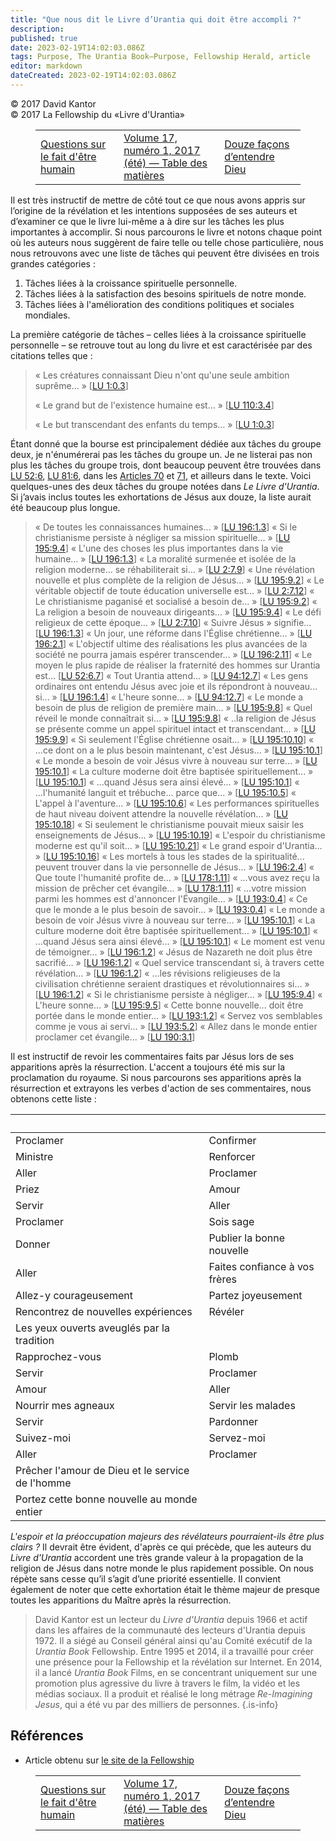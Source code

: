 ```yaml
---
title: "Que nous dit le Livre d’Urantia qui doit être accompli ?"
description: 
published: true
date: 2023-02-19T14:02:03.086Z
tags: Purpose, The Urantia Book—Purpose, Fellowship Herald, article
editor: markdown
dateCreated: 2023-02-19T14:02:03.086Z
---
```


<p class="v-card v-sheet theme--light grey lighten-3 px-2">© 2017 David Kantor<br>© 2017 La Fellowship du «Livre d'Urantia»</p>
<figure class="table chapter-navigator">
  <table>
    <tbody>
      <tr>
        <td>
        <a href="/fr/article/Michelle_Klimesh/Questions_About_Being_Human">
          <span class="mdi mdi-arrow-left-drop-circle"></span><span class="pl-2">Questions sur le fait d'être humain</span>
        </a>
        </td>
        <td>
        <a href="/fr/index/articles_herald#volume-17-numéro-1-2017-été">
          <span class="mdi mdi-book-open-variant"></span><span class="pl-2">Volume 17, numéro 1, 2017 (été) — Table des matières</span>
        </a>
        </td>
        <td>
        <a href="/fr/article/Richard_Rosen/Twelve_Ways_I_Hear_From_God">
          <span class="pr-2">Douze façons d’entendre Dieu</span><span class="mdi mdi-arrow-right-drop-circle"></span>
        </a>
        </td>
      </tr>
    </tbody>
  </table>
</figure>



Il est très instructif de mettre de côté tout ce que nous avons appris sur l’origine de la révélation et les intentions supposées de ses auteurs et d’examiner ce que le livre lui-même a à dire sur les tâches les plus importantes à accomplir. Si nous parcourons le livre et notons chaque point où les auteurs nous suggèrent de faire telle ou telle chose particulière, nous nous retrouvons avec une liste de tâches qui peuvent être divisées en trois grandes catégories : 

1. Tâches liées à la croissance spirituelle personnelle. 
2. Tâches liées à la satisfaction des besoins spirituels de notre monde. 
3. Tâches liées à l'amélioration des conditions politiques et sociales mondiales. 

La première catégorie de tâches – celles liées à la croissance spirituelle personnelle – se retrouve tout au long du livre et est caractérisée par des citations telles que :

> « Les créatures connaissant Dieu n'ont qu'une seule ambition suprême... » <a id="a21_76"></a>[[LU 1:0.3](/fr/The_Urantia_Book/1#p0_3)]
> 
> « Le grand but de l'existence humaine est... » <a id="a23_49"></a>[[LU 110:3.4](/fr/The_Urantia_Book/110#p3_4)]
> 
> « Le but transcendant des enfants du temps… » <a id="a25_48"></a>[[LU 1:0.3](/fr/The_Urantia_Book/1#p0_3)]

Étant donné que la bourse est principalement dédiée aux tâches du groupe deux, je n'énumérerai pas les tâches du groupe un. Je ne listerai pas non plus les tâches du groupe trois, dont beaucoup peuvent être trouvées dans <a id="a27_221"></a>[LU 52:6](/fr/The_Urantia_Book/52#p6), <a id="a27_260"></a>[LU 81:6](/fr/The_Urantia_Book/81#p6), dans les [Articles 70](/fr/The_Urantia_Book/70) et [71](/fr/The_Urantia_Book/71), et ailleurs dans le texte. Voici quelques-unes des deux tâches du groupe notées dans _Le Livre d'Urantia_. Si j’avais inclus toutes les exhortations de Jésus aux douze, la liste aurait été beaucoup plus longue. 

> « De toutes les connaissances humaines… » <a id="a29_44"></a>[[LU 196:1.3](/fr/The_Urantia_Book/196#p1_3)] 
> « Si le christianisme persiste à négliger sa mission spirituelle… » <a id="a30_70"></a>[[LU 195:9.4](/fr/The_Urantia_Book/195#p9_4)]
> « L'une des choses les plus importantes dans la vie humaine... » <a id="a31_67"></a>[[LU 196:1.3](/fr/The_Urantia_Book/196#p1_3)]
> « La moralité surmenée et isolée de la religion moderne… se réhabiliterait si… » <a id="a32_83"></a>[[LU 2:7.9](/fr/The_Urantia_Book/2#p7_9)]
> « Une révélation nouvelle et plus complète de la religion de Jésus… » <a id="a33_72"></a>[[LU 195:9.2](/fr/The_Urantia_Book/195#p9_2)]
> « Le véritable objectif de toute éducation universelle est... » <a id="a34_66"></a>[[LU 2:7.12](/fr/The_Urantia_Book/2#p7_12)]
> « Le christianisme paganisé et socialisé a besoin de… » <a id="a35_58"></a>[[LU 195:9.2](/fr/The_Urantia_Book/195#p9_2)]
> « La religion a besoin de nouveaux dirigeants... » <a id="a36_53"></a>[[LU 195:9.4](/fr/The_Urantia_Book/195#p9_4)]
> « Le défi religieux de cette époque… » <a id="a37_41"></a>[[LU 2:7.10](/fr/The_Urantia_Book/2#p7_10)]
> « Suivre Jésus » signifie... <a id="a38_31"></a>[[LU 196:1.3](/fr/The_Urantia_Book/196#p1_3)]
> « Un jour, une réforme dans l'Église chrétienne… » <a id="a39_53"></a>[[LU 196:2.1](/fr/The_Urantia_Book/196#p2_1)]
> « L'objectif ultime des réalisations les plus avancées de la société ne pourra jamais espérer transcender... » <a id="a40_113"></a>[[LU 196:2.11](/fr/The_Urantia_Book/196#p2_11)]
> « Le moyen le plus rapide de réaliser la fraternité des hommes sur Urantia est... <a id="a41_84"></a>[[LU 52:6.7](/fr/The_Urantia_Book/52#p6_7)]
> « Tout Urantia attend… » <a id="a42_27"></a>[[LU 94:12.7](/fr/The_Urantia_Book/94#p12_7)]
> « Les gens ordinaires ont entendu Jésus avec joie et ils répondront à nouveau... si... » <a id="a43_91"></a>[[LU 196:1.4](/fr/The_Urantia_Book/196#p1_4)]
> « L'heure sonne… » <a id="a44_21"></a>[[LU 94:12.7](/fr/The_Urantia_Book/94#p12_7)] 
> « Le monde a besoin de plus de religion de première main… » <a id="a45_62"></a>[[LU 195:9.8](/fr/The_Urantia_Book/195#p9_8)]
> « Quel réveil le monde connaîtrait si… » <a id="a46_43"></a>[[LU 195:9.8](/fr/The_Urantia_Book/195#p9_8)]
> « ..la religion de Jésus se présente comme un appel spirituel intact et transcendant... » <a id="a47_92"></a>[[LU 195:9.9](/fr/The_Urantia_Book/195#p9_9)]
> « Si seulement l'Église chrétienne osait… » <a id="a48_46"></a>[[LU 195:10.10](/fr/The_Urantia_Book/195#p10_10)]
> « ...ce dont on a le plus besoin maintenant, c'est Jésus... » <a id="a49_64"></a>[[LU 195:10.1](/fr/The_Urantia_Book/195#p10_1)]
> « Le monde a besoin de voir Jésus vivre à nouveau sur terre… » <a id="a50_65"></a>[[LU 195:10.1](/fr/The_Urantia_Book/195#p10_1)]
> « La culture moderne doit être baptisée spirituellement... » <a id="a51_63"></a>[[LU 195:10.1](/fr/The_Urantia_Book/195#p10_1)]
> « …quand Jésus sera ainsi élevé… » <a id="a52_37"></a>[[LU 195:10.1](/fr/The_Urantia_Book/195#p10_1)]
> « ...l'humanité languit et trébuche... parce que... » <a id="a53_56"></a>[[LU 195:10.5](/fr/The_Urantia_Book/195#p10_5)]
> « L'appel à l'aventure… » <a id="a54_28"></a>[[LU 195:10.6](/fr/The_Urantia_Book/195#p10_6)]
> « Les performances spirituelles de haut niveau doivent attendre la nouvelle révélation... » <a id="a55_94"></a>[[LU 195:10.18](/fr/The_Urantia_Book/195#p10_18)]
> « Si seulement le christianisme pouvait mieux saisir les enseignements de Jésus… » <a id="a56_85"></a>[[LU 195:10.19](/fr/The_Urantia_Book/195#p10_19)]
> « L'espoir du christianisme moderne est qu'il soit... » <a id="a57_58"></a>[[LU 195:10.21](/fr/The_Urantia_Book/195#p10_21)]
> « Le grand espoir d'Urantia... » <a id="a58_35"></a>[[LU 195:10.16](/fr/The_Urantia_Book/195#p10_16)]
> « Les mortels à tous les stades de la spiritualité... peuvent trouver dans la vie personnelle de Jésus... » <a id="a59_110"></a>[[LU 196:2.4](/fr/The_Urantia_Book/196#p2_4)]
> « Que toute l'humanité profite de… » <a id="a60_39"></a>[[LU 178:1.11](/fr/The_Urantia_Book/178#p1_11)]
> « ...vous avez reçu la mission de prêcher cet évangile... » <a id="a61_62"></a>[[LU 178:1.11](/fr/The_Urantia_Book/178#p1_11)]
> « …votre mission parmi les hommes est d'annoncer l'Évangile… » <a id="a62_65"></a>[[LU 193:0.4](/fr/The_Urantia_Book/193#p0_4)]
> « Ce que le monde a le plus besoin de savoir... » <a id="a63_52"></a>[[LU 193:0.4](/fr/The_Urantia_Book/193#p0_4)]
> « Le monde a besoin de voir Jésus vivre à nouveau sur terre… » <a id="a64_65"></a>[[LU 195:10.1](/fr/The_Urantia_Book/195#p10_1)]
> « La culture moderne doit être baptisée spirituellement... » <a id="a65_63"></a>[[LU 195:10.1](/fr/The_Urantia_Book/195#p10_1)]
> « …quand Jésus sera ainsi élevé… » <a id="a66_37"></a>[[LU 195:10.1](/fr/The_Urantia_Book/195#p10_1)]
> « Le moment est venu de témoigner... » <a id="a67_41"></a>[[LU 196:1.2](/fr/The_Urantia_Book/196#p1_2)]
> « Jésus de Nazareth ne doit plus être sacrifié… » <a id="a68_52"></a>[[LU 196:1.2](/fr/The_Urantia_Book/196#p1_2)]
> « Quel service transcendant si, à travers cette révélation… » <a id="a69_64"></a>[[LU 196:1.2](/fr/The_Urantia_Book/196#p1_2)]
> « ...les révisions religieuses de la civilisation chrétienne seraient drastiques et révolutionnaires si... » <a id="a70_111"></a>[[LU 196:1.2](/fr/The_Urantia_Book/196#p1_2)]
> « Si le christianisme persiste à négliger… » <a id="a71_47"></a>[[LU 195:9.4](/fr/The_Urantia_Book/195#p9_4)]
> « L'heure sonne… » <a id="a72_21"></a>[[LU 195:9.5](/fr/The_Urantia_Book/195#p9_5)]
> « Cette bonne nouvelle... doit être portée dans le monde entier... » <a id="a73_71"></a>[[LU 193:1.2](/fr/The_Urantia_Book/193#p1_2)]
> « Servez vos semblables comme je vous ai servi... » <a id="a74_54"></a>[[LU 193:5.2](/fr/The_Urantia_Book/193#p5_2)]
> « Allez dans le monde entier proclamer cet évangile... » <a id="a75_59"></a>[[LU 190:3.1](/fr/The_Urantia_Book/190#p3_1)]

Il est instructif de revoir les commentaires faits par Jésus lors de ses apparitions après la résurrection. L'accent a toujours été mis sur la proclamation du royaume. Si nous parcourons ses apparitions après la résurrection et extrayons les verbes d'action de ses commentaires, nous obtenons cette liste : 

&nbsp; | &nbsp;
--- | ---
Proclamer | Confirmer 
Ministre | Renforcer 
Aller | Proclamer 
Priez | Amour 
Servir | Aller 
Proclamer | Sois sage 
Donner | Publier la bonne nouvelle 
Aller | Faites confiance à vos frères 
Allez-y courageusement | Partez joyeusement 
Rencontrez de nouvelles expériences | Révéler 
Les yeux ouverts aveuglés par la tradition | &nbsp;
Rapprochez-vous | Plomb 
Servir | Proclamer 
Amour | Aller 
Nourrir mes agneaux | Servir les malades 
Servir | Pardonner 
Suivez-moi | Servez-moi 
Aller | Proclamer 
Prêcher l'amour de Dieu et le service de l'homme | &nbsp;
Portez cette bonne nouvelle au monde entier | &nbsp;  

_L'espoir et la préoccupation majeurs des révélateurs pourraient-ils être plus clairs ?_ Il devrait être évident, d'après ce qui précède, que les auteurs du _Livre d'Urantia_ accordent une très grande valeur à la propagation de la religion de Jésus dans notre monde le plus rapidement possible. On nous répète sans cesse qu’il s’agit d’une priorité essentielle. Il convient également de noter que cette exhortation était le thème majeur de presque toutes les apparitions du Maître après la résurrection. 

> David Kantor est un lecteur du _Livre d'Urantia_ depuis 1966 et actif dans les affaires de la communauté des lecteurs d'Urantia depuis 1972. Il a siégé au Conseil général ainsi qu'au Comité exécutif de la _Urantia Book_ Fellowship. Entre 1995 et 2014, il a travaillé pour créer une présence pour la Fellowship et la révélation sur Internet. En 2014, il a lancé _Urantia Book_ Films, en se concentrant uniquement sur une promotion plus agressive du livre à travers le film, la vidéo et les médias sociaux. Il a produit et réalisé le long métrage _Re-Imagining Jesus_, qui a été vu par des milliers de personnes. 
{.is-info}


## Références

- Article obtenu sur [le site de la Fellowship](https://urantia-book.org/archive/newsletters/herald/)



<figure class="table chapter-navigator">
  <table>
    <tbody>
      <tr>
        <td>
        <a href="/fr/article/Michelle_Klimesh/Questions_About_Being_Human">
          <span class="mdi mdi-arrow-left-drop-circle"></span><span class="pl-2">Questions sur le fait d'être humain</span>
        </a>
        </td>
        <td>
        <a href="/fr/index/articles_herald#volume-17-numéro-1-2017-été">
          <span class="mdi mdi-book-open-variant"></span><span class="pl-2">Volume 17, numéro 1, 2017 (été) — Table des matières</span>
        </a>
        </td>
        <td>
        <a href="/fr/article/Richard_Rosen/Twelve_Ways_I_Hear_From_God">
          <span class="pr-2">Douze façons d’entendre Dieu</span><span class="mdi mdi-arrow-right-drop-circle"></span>
        </a>
        </td>
      </tr>
    </tbody>
  </table>
</figure>
